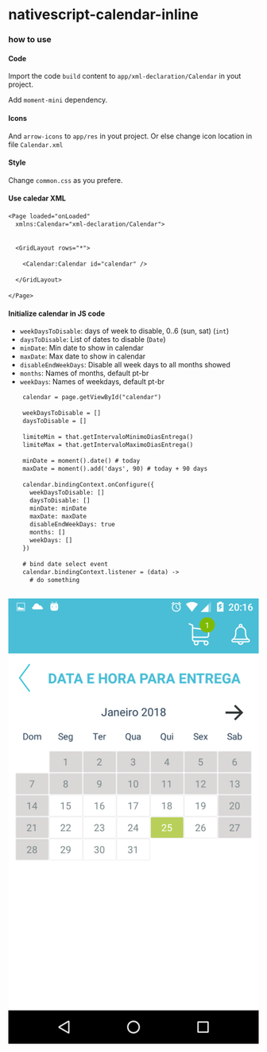 # nativescript-calendar-inline

### how to use

#### Code 
Import the code `build` content to `app/xml-declaration/Calendar` in yout project. 

Add `moment-mini` dependency.

#### Icons 

And `arrow-icons` to `app/res` in yout project. Or else change icon location in file `Calendar.xml`

#### Style

Change `common.css` as you prefere.

#### Use caledar XML

```
<Page loaded="onLoaded"
  xmlns:Calendar="xml-declaration/Calendar">


  <GridLayout rows="*">
    
    <Calendar:Calendar id="calendar" />

  </GridLayout>

</Page>
```

#### Initialize calendar in JS code

* `weekDaysToDisable`: days of week to disable, 0..6 (sun, sat) (`int`)
* `daysToDisable`: List of dates to disable (`Date`)
* `minDate`: Min date to show in calendar
* `maxDate`: Max date to show in calendar
* `disableEndWeekDays`: Disable all week days to all months showed
* `months`: Names of months, default pt-br
* `weekDays`: Names of weekdays, default pt-br

```
    calendar = page.getViewById("calendar")

    weekDaysToDisable = []
    daysToDisable = []

    limiteMin = that.getIntervaloMinimoDiasEntrega()
    limiteMax = that.getIntervaloMaximoDiasEntrega()

    minDate = moment().date() # today
    maxDate = moment().add('days', 90) # today + 90 days

    calendar.bindingContext.onConfigure({
      weekDaysToDisable: []
      daysToDisable: []
      minDate: minDate
      maxDate: maxDate
      disableEndWeekDays: true
      months: []
      weekDays: []
    })
    
    # bind date select event
    calendar.bindingContext.listener = (data) ->
      # do something
    
```


![alt text](https://github.com/mobilemindtec/nativescript-calendar-inline/blob/master/screenshot.png)
